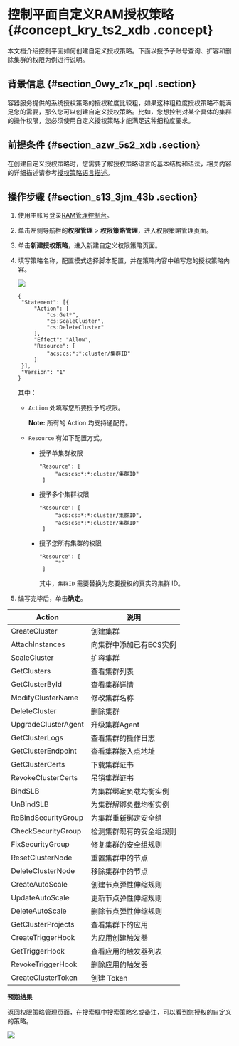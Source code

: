 # 控制平面自定义RAM授权策略 {#concept_kry_ts2_xdb .concept}

本文档介绍控制平面如何创建自定义授权策略。下面以授予子账号查询、扩容和删除集群的权限为例进行说明。

## 背景信息 {#section_0wy_z1x_pql .section}

容器服务提供的系统授权策略的授权粒度比较粗，如果这种粗粒度授权策略不能满足您的需要，那么您可以创建自定义授权策略。比如，您想控制对某个具体的集群的操作权限，您必须使用自定义授权策略才能满足这种细粒度要求。

## 前提条件 {#section_azw_5s2_xdb .section}

在创建自定义授权策略时，您需要了解授权策略语言的基本结构和语法，相关内容的详细描述请参考[授权策略语言描述](https://www.alibabacloud.com/help/zh/doc-detail/28663.htm)。

## 操作步骤 {#section_s13_3jm_43b .section}

1.  使用主账号登录[RAM管理控制台](https://ram.console.aliyun.com/)。
2.  单击左侧导航栏的**权限管理** \> **权限策略管理**，进入权限策略管理页面。
3.  单击**新建授权策略**，进入新建自定义权限策略页面。
4.  填写策略名称，配置模式选择脚本配置，并在策略内容中编写您的授权策略内容。

    ![](http://static-aliyun-doc.oss-cn-hangzhou.aliyuncs.com/assets/img/16637/155798531310480_zh-CN.png)

    ``` {#codeblock_i0a_ajh_b1u}
    {
     "Statement": [{
         "Action": [
             "cs:Get*",
             "cs:ScaleCluster",
             "cs:DeleteCluster"
         ],
         "Effect": "Allow",
         "Resource": [
             "acs:cs:*:*:cluster/集群ID"
         ]
     }],
     "Version": "1"
    }
    ```

    其中：

    -   `Action` 处填写您所要授予的权限。

        **Note:** 所有的 Action 均支持通配符。

    -   `Resource` 有如下配置方式。
        -   授予单集群权限

            ``` {#codeblock_j26_0tz_86s}
            "Resource": [
                 "acs:cs:*:*:cluster/集群ID"
             ]
            ```

        -   授予多个集群权限

            ``` {#codeblock_1or_p1i_itt}
            "Resource": [
                 "acs:cs:*:*:cluster/集群ID",
                 "acs:cs:*:*:cluster/集群ID"
             ]
            ```

        -   授予您所有集群的权限

            ``` {#codeblock_xuz_nle_xbh}
            "Resource": [
                 "*"
             ]
            ```

            其中，`集群ID` 需要替换为您要授权的真实的集群 ID。

5.  编写完毕后，单击**确定**。

|Action|说明|
|------|--|
|CreateCluster|创建集群|
|AttachInstances|向集群中添加已有ECS实例|
|ScaleCluster|扩容集群|
|GetClusters|查看集群列表|
|GetClusterById|查看集群详情|
|ModifyClusterName|修改集群名称|
|DeleteCluster|删除集群|
|UpgradeClusterAgent|升级集群Agent|
|GetClusterLogs|查看集群的操作日志|
|GetClusterEndpoint|查看集群接入点地址|
|GetClusterCerts|下载集群证书|
|RevokeClusterCerts|吊销集群证书|
|BindSLB|为集群绑定负载均衡实例|
|UnBindSLB|为集群解绑负载均衡实例|
|ReBindSecurityGroup|为集群重新绑定安全组|
|CheckSecurityGroup|检测集群现有的安全组规则|
|FixSecurityGroup|修复集群的安全组规则|
|ResetClusterNode|重置集群中的节点|
|DeleteClusterNode|移除集群中的节点|
|CreateAutoScale|创建节点弹性伸缩规则|
|UpdateAutoScale|更新节点弹性伸缩规则|
|DeleteAutoScale|删除节点弹性伸缩规则|
|GetClusterProjects|查看集群下的应用|
|CreateTriggerHook|为应用创建触发器|
|GetTriggerHook|查看应用的触发器列表|
|RevokeTriggerHook|删除应用的触发器|
|CreateClusterToken|创建 Token|

**预期结果**

返回权限策略管理页面，在搜索框中搜索策略名或备注，可以看到您授权的自定义的策略。

![](http://static-aliyun-doc.oss-cn-hangzhou.aliyuncs.com/assets/img/16637/155798531347367_zh-CN.png)

